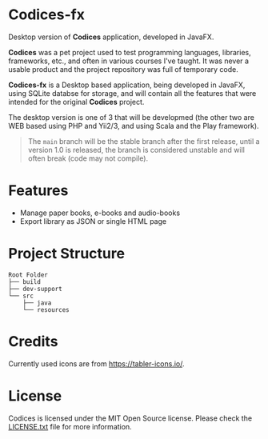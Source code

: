 # Codices-fx

Desktop version of **Codices** application, developed in JavaFX.

**Codices** was a pet project used to test programming languages, libraries, frameworks, etc., and often
in various courses I've taught. It was never a usable product and the project repository was full of 
temporary code.

**Codices-fx** is a Desktop based application, being developed in JavaFX, using SQLite databse for storage, 
and will contain all the features that were intended for the original **Codices** project.

The desktop version is one of 3 that will be developmed (the other two are WEB based using PHP and Yii2/3, 
and using Scala and the Play framework).

> The ```main``` branch will be the stable branch after the first release, until a version 1.0 is released, 
> the branch is considered unstable and will often break (code may not compile).

# Features

* Manage paper books, e-books and audio-books
* Export library as JSON or single HTML page

# Project Structure

```
Root Folder
├── build
├── dev-support
└── src
    ├── java
    └── resources
```

# Credits

Currently used icons are from https://tabler-icons.io/.

# License

Codices is licensed under the MIT Open Source license. Please check the
[LICENSE.txt](https://raw.githubusercontent.com/Knitter/codices-fx/main/LICENSE) file for more information.
